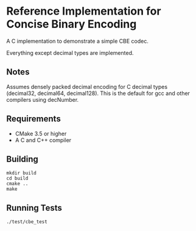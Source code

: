 Reference Implementation for Concise Binary Encoding
====================================================

A C implementation to demonstrate a simple CBE codec.

Everything except decimal types are implemented.


Notes
-----

Assumes densely packed decimal encoding for C decimal types (decimal32, decimal64, decimal128). This is the default for gcc and other compilers using decNumber.


Requirements
------------

  * CMake 3.5 or higher
  * A C and C++ compiler



Building
--------

    mkdir build
    cd build
    cmake ..
    make



Running Tests
-------------

    ./test/cbe_test
